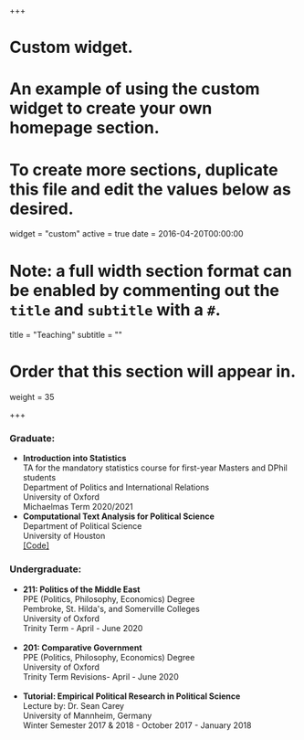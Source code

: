 
+++
# Custom widget.
# An example of using the custom widget to create your own homepage section.
# To create more sections, duplicate this file and edit the values below as desired.
widget = "custom"
active = true
date = 2016-04-20T00:00:00

# Note: a full width section format can be enabled by commenting out the `title` and `subtitle` with a `#`.
title = "Teaching"
subtitle = ""

# Order that this section will appear in.
weight = 35

+++
### Graduate:<br/>
- **Introduction into Statistics**<br/> TA for the mandatory statistics course for first-year Masters and DPhil students <br/> Department of Politics and International Relations<br/> University of Oxford <br/> Michaelmas Term 2020/2021
- **Computational Text Analysis for Political Science**  <br/> Department of Political Science <br/> University of Houston <br/> [[Code]](https://github.com/aelshehawy/Basics-of-Text-Analysis-for-Political-Science)




### Undergraduate:<br/>
- **211: Politics of the Middle East**  <br/>  PPE (Politics, Philosophy, Economics) Degree<br/> Pembroke, St. Hilda's, and Somerville Colleges<br/> University of Oxford <br/> Trinity Term - April - June 2020<br/> <br/> 
- **201: Comparative Government**   <br/>  PPE (Politics, Philosophy, Economics) Degree <br/> University of Oxford <br/> Trinity Term Revisions- April - June 2020<br/> <br/> 
- **Tutorial: Empirical Political Research in Political Science**   <br/> Lecture by: Dr. Sean Carey<br/>  University of Mannheim, Germany<br/>Winter Semester 2017 & 2018 - October 2017 - January 2018 





